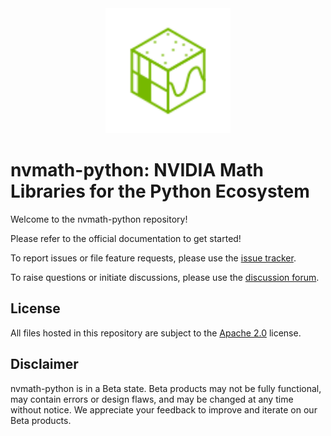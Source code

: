 <div align="center"><img src="docs/sphinx/_static/nvmath-python-green-r4.svg" width="200"/></div>

# nvmath-python: NVIDIA Math Libraries for the Python Ecosystem

Welcome to the nvmath-python repository!

Please refer to the official documentation to get started!

To report issues or file feature requests, please use the [issue tracker](https://github.com/NVIDIA/nvmath-python/issues).

To raise questions or initiate discussions, please use the [discussion forum](https://github.com/NVIDIA/nvmath-python/discussions).

## License

All files hosted in this repository are subject to the [Apache 2.0](./LICENSE) license.

## Disclaimer

nvmath-python is in a Beta state. Beta products may not be fully functional, may contain errors or design flaws, and may be changed at any time without notice. We appreciate your feedback to improve and iterate on our Beta products.
